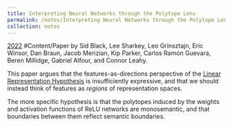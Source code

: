 ```yaml
---
title: Interpreting Neural Networks through the Polytope Lens
permalink: /notes/Interpreting Neural Networks through the Polytope Lens
collection: notes
---
```

[2022](2022) #Content/Paper by Sid Black, Lee Sharkey, Leo Grinsztajn, Eric Winsor, Dan Braun, Jacob Merizian, Kip Parker, Carlos Ramón Guevara, Beren Millidge, Gabriel Alfour, and Connor Leahy.

This paper argues that the features-as-directions perspective of the [Linear Representation Hypothesis](Linear%20Representation%20Hypothesis) is insufficiently expressive, and that we should instead think of features as *regions* of representation spaces.

The more specific hypothesis is that the polytopes induced by the weights and activation functions of ReLU networks are monosemantic, and that boundaries between them reflect semantic boundaries.